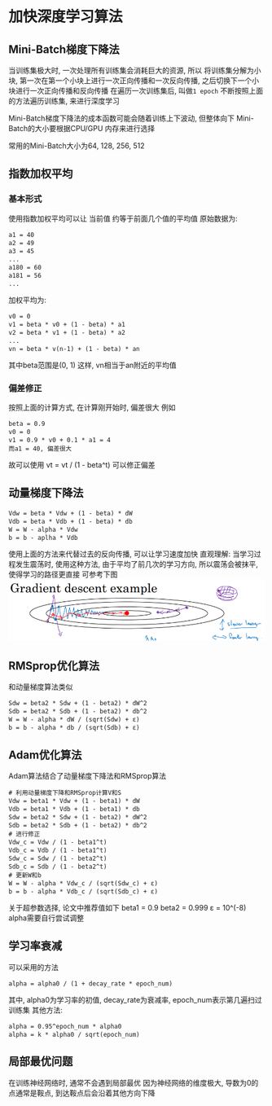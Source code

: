# 加快深度学习算法
## Mini-Batch梯度下降法
当训练集极大时, 一次处理所有训练集会消耗巨大的资源, 所以
将训练集分解为小块, 第一次在第一个小块上进行一次正向传播和一次反向传播, 之后切换下一个小块进行一次正向传播和反向传播
在遍历一次训练集后, 叫做`1 epoch`
不断按照上面的方法遍历训练集, 来进行深度学习

Mini-Batch梯度下降法的成本函数可能会随着训练上下波动, 但整体向下
Mini-Batch的大小要根据CPU/GPU 内存来进行选择

常用的Mini-Batch大小为64, 128, 256, 512

## 指数加权平均
### 基本形式
使用指数加权平均可以让 当前值 约等于前面几个值的平均值
原始数据为:
```
a1 = 40
a2 = 49
a3 = 45
...
a180 = 60
a181 = 56
...
```
加权平均为:
```
v0 = 0
v1 = beta * v0 + (1 - beta) * a1
v2 = beta * v1 + (1 - beta) * a2
...
vn = beta * v(n-1) + (1 - beta) * an
```
其中beta范围是(0, 1)
这样, vn相当于an附近的平均值

### 偏差修正
按照上面的计算方式, 在计算刚开始时, 偏差很大
例如
```
beta = 0.9
v0 = 0
v1 = 0.9 * v0 + 0.1 * a1 = 4
而a1 = 40, 偏差很大
```
故可以使用
vt = vt / (1 - beta^t)
可以修正偏差

## 动量梯度下降法
```
Vdw = beta * Vdw + (1 - beta) * dW
Vdb = beta * Vdb + (1 - beta) * db
W = W - alpha * Vdw
b = b - aplha * Vdb
```
使用上面的方法来代替过去的反向传播, 可以让学习速度加快
直观理解:
当学习过程发生震荡时, 使用这种方法, 由于平均了前几次的学习方向, 所以震荡会被抹平, 使得学习的路径更直接
可参考下图
![](_v_images/_1515837934_19348.png)

## RMSprop优化算法
和动量梯度算法类似
```
Sdw = beta2 * Sdw + (1 - beta2) * dW^2
Sdb = beta2 * Sdb + (1 - beta2) * db^2
W = W - alpha * dW / (sqrt(Sdw) + ε)
b = b - alpha * db / (sqrt(Sdb) + ε)
```

## Adam优化算法
Adam算法结合了动量梯度下降法和RMSprop算法
```
# 利用动量梯度下降和RMSprop计算V和S
Vdw = beta1 * Vdw + (1 - beta1) * dW
Vdb = beta1 * Vdb + (1 - beta1) * db
Sdw = beta2 * Sdw + (1 - beta2) * dW^2
Sdb = beta2 * Sdb + (1 - beta2) * db^2
# 进行修正
Vdw_c = Vdw / (1 - beta1^t)
Vdb_c = Vdb / (1 - beta1^t)
Sdw_c = Sdw / (1 - beta2^t)
Sdb_c = Sdb / (1 - beta2^t)
# 更新W和b
W = W - alpha * Vdw_c / (sqrt(Sdw_c) + ε)
b = b - alpha * Vdb_c / (sqrt(Sdb_c) + ε)
```
关于超参数选择, 论文中推荐值如下
beta1 = 0.9
beta2 = 0.999
ε = 10^(-8)
alpha需要自行尝试调整

## 学习率衰减
可以采用的方法
```
alpha = alpha0 / (1 + decay_rate * epoch_num) 
```
其中, alpha0为学习率的初值, decay_rate为衰减率, epoch_num表示第几遍扫过训练集
其他方法:
```
alpha = 0.95^epoch_num * alpha0
alpha = k * alpha0 / sqrt(epoch_num)
```

## 局部最优问题
在训练神经网络时, 通常不会遇到局部最优
因为神经网络的维度极大, 导数为0的点通常是鞍点, 到达鞍点后会沿着其他方向下降




